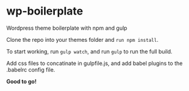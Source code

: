 # wp-boilerplate

Wordpress theme boilerplate with npm and gulp

Clone the repo into your themes folder and `run npm install`.

To start working, run `gulp watch`, and run `gulp` to run the full build.

Add css files to concatinate in gulpfile.js, and add babel plugins to the .babelrc config file.

**Good to go!**
